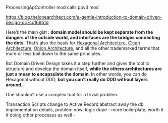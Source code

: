 ProcessingApController mod calls ppv3 mod

https://blog.thelonearchitect.com/a-gentle-introduction-to-domain-driven-design-dc7cc169b1d

Here’s the main gist : **domain model should be kept separate from the dangers of the outside world, and interfaces are the bridges connecting the dots**. That’s also the basis for [Hexagonal Architecture](https://alistair.cockburn.us/hexagonal-architecture/), [Clean Architecture](https://blog.cleancoder.com/uncle-bob/2012/08/13/the-clean-architecture.html), [Onion Architecture](https://www.codeguru.com/csharp/understanding-onion-architecture/), and all the other trademarked terms that more or less boil down to the same principles.

But Domain Driven Design takes it a step further and gives the tool to structure and develop the domain itself, **while the others architectures are just a mean to encapsulate the domain**. In other words, you can do Hexagonal without DDD, **but you can’t really do DDD without layers around**.

One shouldn’t use a complex tool for a trivial problem.

Transaction Scripts change to Active Record
	abstract away the db implementation details, problem now: logic dupe
	- more boilerplate, worth it if doing other processes as well
	- 